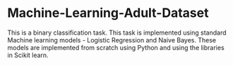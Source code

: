 # Machine-Learning-Adult-Dataset
This is a binary classification task. This task is implemented using standard Machine learning models - Logistic Regression and Naive Bayes. These models are implemented from scratch using Python and using the libraries in Scikit learn. 

